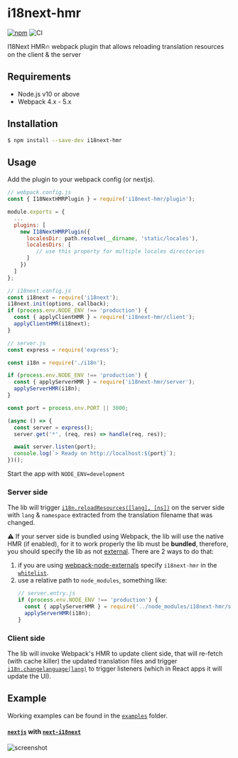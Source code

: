 # i18next-hmr

[![npm](https://img.shields.io/npm/v/i18next-hmr.svg)](https://www.npmjs.com/package/i18next-hmr)
![CI](https://github.com/felixmosh/i18next-hmr/workflows/CI/badge.svg)

I18Next HMR🔥 webpack plugin that allows reloading translation resources on the client &amp; the server

## Requirements

- Node.js v10 or above
- Webpack 4.x - 5.x


## Installation

```sh
$ npm install --save-dev i18next-hmr
```

## Usage

Add the plugin to your webpack config (or nextjs).

<!-- prettier-ignore-start -->

```js
// webpack.config.js
const { I18NextHMRPlugin } = require('i18next-hmr/plugin');

module.exports = {
  ...
  plugins: [
    new I18NextHMRPlugin({
      localesDir: path.resolve(__dirname, 'static/locales'), 
      localesDirs: [
         // use this property for multiple locales directories   
      ]
    })
  ]
};
```

<!-- prettier-ignore-start -->

```js
// i18next.config.js
const i18next = require('i18next');
i18next.init(options, callback);
if (process.env.NODE_ENV !== 'production') {
  const { applyClientHMR } = require('i18next-hmr/client');
  applyClientHMR(i18next);
}
```

<!-- prettier-ignore-start -->

```js
// server.js
const express = require('express');

const i18n = require('./i18n');

if (process.env.NODE_ENV !== 'production') {
  const { applyServerHMR } = require('i18next-hmr/server');
  applyServerHMR(i18n);
}

const port = process.env.PORT || 3000;

(async () => {
  const server = express();
  server.get('*', (req, res) => handle(req, res));

  await server.listen(port);
  console.log(`> Ready on http://localhost:${port}`);
})();
```

Start the app with `NODE_ENV=development`

### Server side

The lib will trigger [`i18n.reloadResources([lang], [ns])`](https://www.i18next.com/overview/api#reloadresources) on the server side with `lang` & `namespace` extracted from the translation filename that was changed.

⚠️ If your server side is bundled using Webpack, the lib will use the native HMR (if enabled), for it to work properly the lib must be **bundled**, therefore, you should specify the lib as not [external](https://webpack.js.org/configuration/externals/).
There are 2 ways to do that:

1. if you are using [webpack-node-externals](https://github.com/liady/webpack-node-externals) specify `i18next-hmr` in the [`whitelist`](https://github.com/liady/webpack-node-externals#optionswhitelist-).
2. use a relative path to `node_modules`, something like:
   ```js
   // server.entry.js
   if (process.env.NODE_ENV !== 'production') {
     const { applyServerHMR } = require('../node_modules/i18next-hmr/server');
     applyServerHMR(i18n);
   }
   ```

### Client side

The lib will invoke Webpack's HMR to update client side, that will re-fetch (with cache killer) the updated translation files and trigger [`i18n.changelanguage(lang)`](https://www.i18next.com/overview/api#changelanguage) to trigger listeners (which in React apps it will update the UI).

## Example

Working examples can be found in the [`examples`](https://github.com/felixmosh/i18next-hmr/tree/master/examples) folder.

#### [`nextjs`](https://github.com/zeit/next.js) with [`next-i18next`](https://github.com/isaachinman/next-i18next)

![screenshot](https://user-images.githubusercontent.com/9304194/71188474-b1f97100-2289-11ea-9363-257f8a2124b1.gif)
